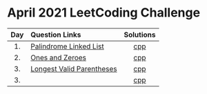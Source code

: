 # April 2021 LeetCoding Challenge

| Day | Question Links                                                                                                                            |                   Solutions                   |
| :-: | :---------------------------------------------------------------------------------------------------------------------------------------- | :-------------------------------------------: |
| 1.  | [Palindrome Linked List](https://leetcode.com/explore/featured/card/april-leetcoding-challenge-2021/593/week-1-april-1st-april-7th/3693/) | [cpp](./01.%20Palindrome%20Linked%20List.cpp) |
| 2.  | [Ones and Zeroes](https://leetcode.com/explore/challenge/card/april-leetcoding-challenge-2021/593/week-1-april-1st-april-7th/3694/)       |    [cpp](./02.%20Ones%20and%20Zeroes.cpp)     |
| 3.  | [Longest Valid Parentheses](https://leetcode.com/explore/challenge/card/april-leetcoding-challenge-2021/593/week-1-april-1st-april-7th/3695/)       |    [cpp](./03.%20Longest%20Valid%20Parentheses.cpp)     |
| 3.  | []()       |    [cpp](./03.%20.cpp)     |
